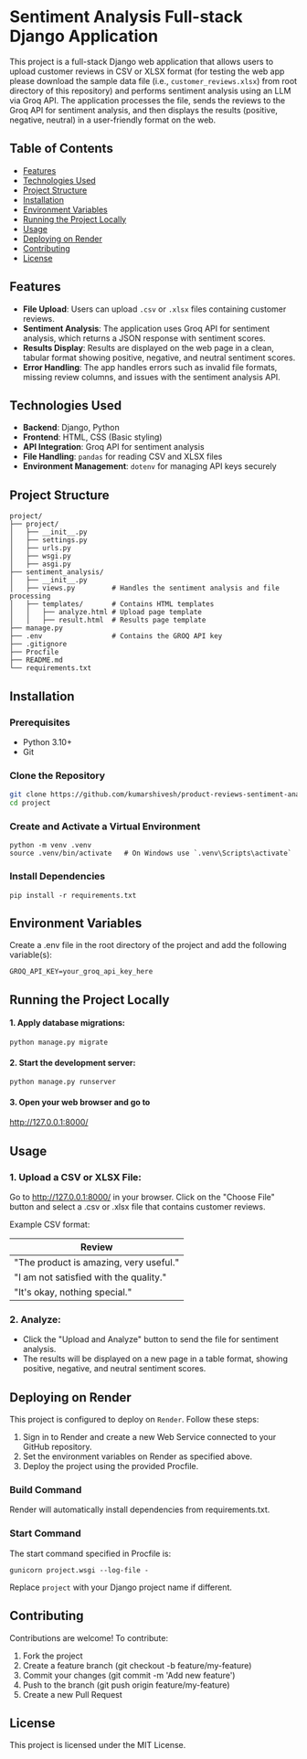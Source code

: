 # Sentiment Analysis Full-stack Django Application

This project is a full-stack Django web application that allows users to upload customer reviews in CSV or XLSX format (for testing the web app please download the sample data file (i.e., `customer_reviews.xlsx`) from root directory of this repository) and performs sentiment analysis using an LLM via Groq API. The application processes the file, sends the reviews to the Groq API for sentiment analysis, and then displays the results (positive, negative, neutral) in a user-friendly format on the web.

## Table of Contents
- [Features](#features)
- [Technologies Used](#technologies-used)
- [Project Structure](#project-structure)
- [Installation](#installation)
- [Environment Variables](#environment-variables)
- [Running the Project Locally](#running-the-project-locally)
- [Usage](#usage)
- [Deploying on Render](#deploying-on-render)
- [Contributing](#contributing)
- [License](#license)

## Features

- **File Upload**: Users can upload `.csv` or `.xlsx` files containing customer reviews.
- **Sentiment Analysis**: The application uses Groq API for sentiment analysis, which returns a JSON response with sentiment scores.
- **Results Display**: Results are displayed on the web page in a clean, tabular format showing positive, negative, and neutral sentiment scores.
- **Error Handling**: The app handles errors such as invalid file formats, missing review columns, and issues with the sentiment analysis API.

## Technologies Used

- **Backend**: Django, Python
- **Frontend**: HTML, CSS (Basic styling)
- **API Integration**: Groq API for sentiment analysis
- **File Handling**: `pandas` for reading CSV and XLSX files
- **Environment Management**: `dotenv` for managing API keys securely

## Project Structure

```
project/
├── project/
│   ├── __init__.py
│   ├── settings.py
│   ├── urls.py
│   ├── wsgi.py
│   ├── asgi.py
├── sentiment_analysis/
│   ├── __init__.py
│   ├── views.py         # Handles the sentiment analysis and file processing
│   ├── templates/       # Contains HTML templates
│   │   ├── analyze.html # Upload page template
│   │   ├── result.html  # Results page template
├── manage.py
├── .env                 # Contains the GROQ API key
├── .gitignore
├── Procfile               
├── README.md
└── requirements.txt
```

## Installation

### Prerequisites

- Python 3.10+
- Git

### Clone the Repository

```bash
git clone https://github.com/kumarshivesh/product-reviews-sentiment-analysis.git
cd project
```

### Create and Activate a Virtual Environment

```
python -m venv .venv
source .venv/bin/activate   # On Windows use `.venv\Scripts\activate`
```

### Install Dependencies

```
pip install -r requirements.txt
```

## Environment Variables

Create a .env file in the root directory of the project and add the following variable(s):

```
GROQ_API_KEY=your_groq_api_key_here
```

## Running the Project Locally

#### 1. Apply database migrations:

```
python manage.py migrate
```

#### 2. Start the development server:
```
python manage.py runserver
```

#### 3. Open your web browser and go to 

http://127.0.0.1:8000/

## Usage

### 1. Upload a CSV or XLSX File:

Go to http://127.0.0.1:8000/ in your browser.
Click on the "Choose File" button and select a .csv or .xlsx file that contains customer reviews.

Example CSV format:

| **Review**                              |
|-----------------------------------------|
| "The product is amazing, very useful."  |
| "I am not satisfied with the quality."  |
| "It's okay, nothing special."           |


### 2. Analyze:

- Click the "Upload and Analyze" button to send the file for sentiment analysis.
- The results will be displayed on a new page in a table format, showing positive, negative, and neutral sentiment scores.

## Deploying on Render

This project is configured to deploy on `Render`. Follow these steps:

1. Sign in to Render and create a new Web Service connected to your GitHub repository.
2. Set the environment variables on Render as specified above.
3. Deploy the project using the provided Procfile.

### Build Command

Render will automatically install dependencies from requirements.txt.

### Start Command

The start command specified in Procfile is:

```
gunicorn project.wsgi --log-file -
```

Replace `project` with your Django project name if different.

## Contributing

Contributions are welcome! To contribute:

1. Fork the project
2. Create a feature branch (git checkout -b feature/my-feature)
3. Commit your changes (git commit -m 'Add new feature')
4. Push to the branch (git push origin feature/my-feature)
5. Create a new Pull Request

## License

This project is licensed under the MIT License. 



